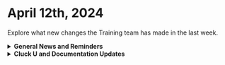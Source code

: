 # April 12th, 2024

Explore what new changes the Training team has made in the last week.

<details>

<summary><strong>General News and Reminders</strong></summary>

* **Game Tip for the Week:** Not a game, but the Fallout show is getting some great reviews, so check it out if you're interested! Otherwise get back to trying to keep up with Persona, Like a Dragon, Rebirth, Hell Divers, or any other game you're trying to finish before the next wave of games coming in!
* **SHOUT OUT** to Nick, Hubert, Morgan, Cory, Danny, and Chantal for successfully taking our [foundations-certification.md](../../cluck-university/rewst-foundations-10x/foundations-certification.md "mention") Exam, and collecting your prestigious **Certified Rewster** badge in Discord.&#x20;
* Shout out to the Bird Brain channel for your awesome feedback this week!
* Join us in our [Cluck-U Discord channel](https://discord.com/channels/936789089703845988/1121465945295167588) if you have any questions, comments, or concerns!

</details>

<details>

<summary><strong>Cluck U and Documentation Updates</strong></summary>

**What's New at Cluck University?**

* We'd love to get your feedback on our Training and Documentation! [Please fill out this form to let us know how we can improve](https://app.sli.do/event/m8C3AjPUnuDgpkVDmPsQL3)!
* As a reminder, you can make training and documentation requests at [https://rewst.canny.io/](https://rewst.canny.io/)
* [office-hours.md](../../cluck-university/office-hours.md "mention") page added with more information about signing up!
* Clea has joined the battle to educate! AGAIN! She will be delivering the Rewst 105  Training next week!

![](<../../.gitbook/assets/Clea (3).png>)

**New & Updated Pages:**

* [april-5th-2024-the-microsoft-bundle-you-cant-miss-out-on.md](../roc-open-mics/april-5th-2024-the-microsoft-bundle-you-cant-miss-out-on.md "mention") Open Mic page added
* [cwm-technician-toolbox-via-pod.md](../../prebuilt-automations/existing-crate-documentation/cwm-technician-toolbox-via-pod.md "mention") page added
* [common-issues-with-microsoft-bundle](../../documentation/integrations/cloud/microsoft-cloud-integration-bundle-documentation/common-issues-with-microsoft-bundle/ "mention") updated with Entra UI known issue
* [ingram-micro-integration-setup.md](../../documentation/integrations/licensing/ingram-micro/ingram-micro-integration-setup.md "mention") updated with Ingram credential workaround

</details>
